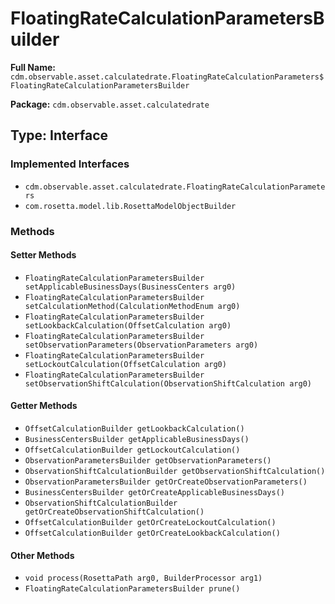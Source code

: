# FloatingRateCalculationParametersBuilder

**Full Name:** `cdm.observable.asset.calculatedrate.FloatingRateCalculationParameters$FloatingRateCalculationParametersBuilder`

**Package:** `cdm.observable.asset.calculatedrate`

## Type: Interface

### Implemented Interfaces

- `cdm.observable.asset.calculatedrate.FloatingRateCalculationParameters`
- `com.rosetta.model.lib.RosettaModelObjectBuilder`

### Methods

#### Setter Methods

- `FloatingRateCalculationParametersBuilder setApplicableBusinessDays(BusinessCenters arg0)`
- `FloatingRateCalculationParametersBuilder setCalculationMethod(CalculationMethodEnum arg0)`
- `FloatingRateCalculationParametersBuilder setLookbackCalculation(OffsetCalculation arg0)`
- `FloatingRateCalculationParametersBuilder setObservationParameters(ObservationParameters arg0)`
- `FloatingRateCalculationParametersBuilder setLockoutCalculation(OffsetCalculation arg0)`
- `FloatingRateCalculationParametersBuilder setObservationShiftCalculation(ObservationShiftCalculation arg0)`

#### Getter Methods

- `OffsetCalculationBuilder getLookbackCalculation()`
- `BusinessCentersBuilder getApplicableBusinessDays()`
- `OffsetCalculationBuilder getLockoutCalculation()`
- `ObservationParametersBuilder getObservationParameters()`
- `ObservationShiftCalculationBuilder getObservationShiftCalculation()`
- `ObservationParametersBuilder getOrCreateObservationParameters()`
- `BusinessCentersBuilder getOrCreateApplicableBusinessDays()`
- `ObservationShiftCalculationBuilder getOrCreateObservationShiftCalculation()`
- `OffsetCalculationBuilder getOrCreateLockoutCalculation()`
- `OffsetCalculationBuilder getOrCreateLookbackCalculation()`

#### Other Methods

- `void process(RosettaPath arg0, BuilderProcessor arg1)`
- `FloatingRateCalculationParametersBuilder prune()`

